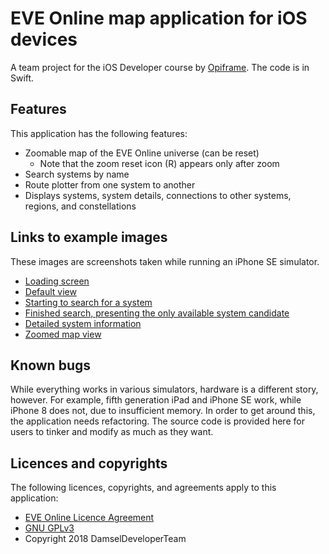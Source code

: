 # EVE Online map application for iOS devices

A team project for the iOS Developer course by [Opiframe](http://opiframe.com). The code is in Swift.

## Features

This application has the following features:

* Zoomable map of the EVE Online universe (can be reset)
  * Note that the zoom reset icon (R) appears only after zoom
* Search systems by name
* Route plotter from one system to another
* Displays systems, system details, connections to other systems, regions, and constellations

## Links to example images

These images are screenshots taken while running an iPhone SE simulator.

* [Loading screen](docs/images/loadingscreen.png)
* [Default view](docs/images/defaultview.png)
* [Starting to search for a system](docs/images/searchsystem01.png)
* [Finished search, presenting the only available system candidate](docs/images/searchsystem02.png)
* [Detailed system information](docs/images/systemdetails.png)
* [Zoomed map view](docs/images/zoomedview.png)

## Known bugs

While everything works in various simulators, hardware is a different story, however. For example, fifth generation iPad and iPhone SE work, while iPhone 8 does not, due to insufficient memory. In order to get around this, the application needs refactoring. The source code is provided here for users to tinker and modify as much as they want.

## Licences and copyrights

The following licences, copyrights, and agreements apply to this application:

* [EVE Online Licence Agreement](https://developers.eveonline.com/resource/license-agreement)
* [GNU GPLv3](https://www.gnu.org/licenses/gpl-3.0.en.html)
* Copyright 2018 DamselDeveloperTeam
